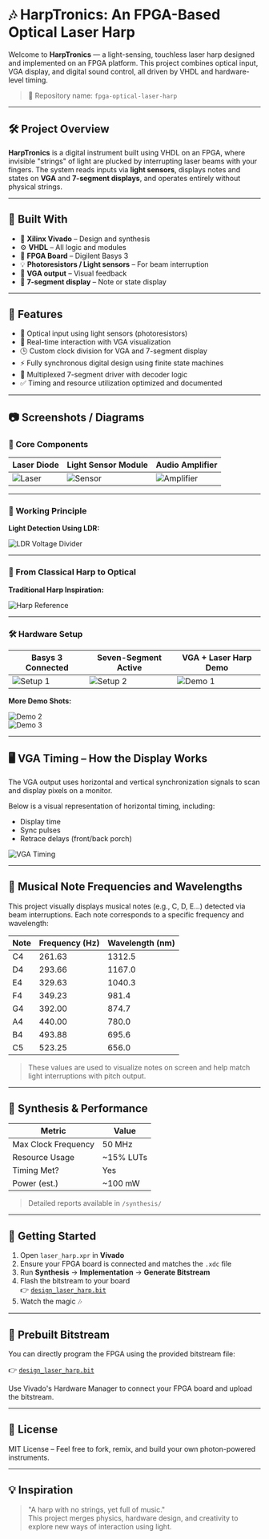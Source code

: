 # 🎶 HarpTronics: An FPGA-Based Optical Laser Harp

Welcome to **HarpTronics** — a light-sensing, touchless laser harp designed and implemented on an FPGA platform. This project combines optical input, VGA display, and digital sound control, all driven by VHDL and hardware-level timing.

> 📁 Repository name: `fpga-optical-laser-harp`

---

## 🛠️ Project Overview

**HarpTronics** is a digital instrument built using VHDL on an FPGA, where invisible "strings" of light are plucked by interrupting laser beams with your fingers. The system reads inputs via **light sensors**, displays notes and states on **VGA** and **7-segment displays**, and operates entirely without physical strings.

---

## 🔧 Built With

- 🧠 **Xilinx Vivado** – Design and synthesis
- ⚙️ **VHDL** – All logic and modules
- 🧪 **FPGA Board** – Digilent Basys 3
- 💡 **Photoresistors / Light sensors** – For beam interruption
- 🔲 **VGA output** – Visual feedback
- 🔢 **7-segment display** – Note or state display

---

## 🎯 Features

- 🔦 Optical input using light sensors (photoresistors)
- 🎼 Real-time interaction with VGA visualization
- 🕒 Custom clock division for VGA and 7-segment display
- ⚡ Fully synchronous digital design using finite state machines
- 🔢 Multiplexed 7-segment driver with decoder logic
- ✅ Timing and resource utilization optimized and documented

---

## 📷 Screenshots / Diagrams

### 🔦 Core Components

| Laser Diode         | Light Sensor Module    | Audio Amplifier       |
|---------------------|------------------------|------------------------|
| ![Laser](images/laser.jfif) | ![Sensor](images/sensor.jfif) | ![Amplifier](images/amplifier.jfif) |

---

### 🧠 Working Principle

**Light Detection Using LDR:**

![LDR Voltage Divider](images/ldr-diagram.png)

---

### 🎵 From Classical Harp to Optical

**Traditional Harp Inspiration:**

![Harp Reference](images/harp.png)

---

### 🛠️ Hardware Setup

| Basys 3 Connected        | Seven-Segment Active     | VGA + Laser Harp Demo   |
|--------------------------|--------------------------|--------------------------|
| ![Setup 1](images/setup1.jpg) | ![Setup 2](images/setup2.jpg) | ![Demo 1](images/demo1.jpg) |

**More Demo Shots:**

![Demo 2](images/demo2.jpg)  
![Demo 3](images/demo3.jpg)

---

## 🖥️ VGA Timing – How the Display Works

The VGA output uses horizontal and vertical synchronization signals to scan and display pixels on a monitor.

Below is a visual representation of horizontal timing, including:
- Display time
- Sync pulses
- Retrace delays (front/back porch)

![VGA Timing](images/vga-timing.png)

---

## 🎵 Musical Note Frequencies and Wavelengths

This project visually displays musical notes (e.g., C, D, E...) detected via beam interruptions. Each note corresponds to a specific frequency and wavelength:

| Note | Frequency (Hz) | Wavelength (nm) |
|------|----------------|-----------------|
| C4   | 261.63         | 1312.5          |
| D4   | 293.66         | 1167.0          |
| E4   | 329.63         | 1040.3          |
| F4   | 349.23         | 981.4           |
| G4   | 392.00         | 874.7           |
| A4   | 440.00         | 780.0           |
| B4   | 493.88         | 695.6           |
| C5   | 523.25         | 656.0           |

> These values are used to visualize notes on screen and help match light interruptions with pitch output.

---

## 🧪 Synthesis & Performance

| Metric               | Value     |
|----------------------|-----------|
| Max Clock Frequency  | 50 MHz    |
| Resource Usage       | ~15% LUTs |
| Timing Met?          | Yes       |
| Power (est.)         | ~100 mW   |

> Detailed reports available in `/synthesis/`

---

## 🚀 Getting Started

1. Open `laser_harp.xpr` in **Vivado**
2. Ensure your FPGA board is connected and matches the `.xdc` file
3. Run **Synthesis** → **Implementation** → **Generate Bitstream**
4. Flash the bitstream to your board  
   👉 [`design_laser_harp.bit`](bitstream/design_laser_harp.bit)
5. Watch the magic 🎶

---

## 🔌 Prebuilt Bitstream

You can directly program the FPGA using the provided bitstream file:

👉 [`design_laser_harp.bit`](bitstream/design_laser_harp.bit)

Use Vivado's Hardware Manager to connect your FPGA board and upload the bitstream.

---

## 📜 License

MIT License – Feel free to fork, remix, and build your own photon-powered instruments.

---

## 💡 Inspiration

> "A harp with no strings, yet full of music."  
> This project merges physics, hardware design, and creativity to explore new ways of interaction using light.